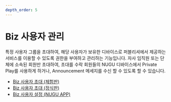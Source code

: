 ```yaml
---
depth_order: 5
---
```


# Biz 사용자 관리

특정 사용자 그룹을 초대하여,  해당 사용자가 보유한 디바이스로 퍼블리셔에서 제공하는 서비스를 이용할 수 있도록 권한을 부여하고 관리하는 기능입니다.  자사 임직원 또는 단체에 소속된 회원만 초대하여, 초대를 수락 회원들의 NUGU 디바이스에서 Private Play를 사용하게 하거나, Announcement 메세지를 수신 할 수 있도록 할 수 있습니다.

* [Biz 사용자 초대 \(체험판\)](enrolled-user-invitation-trial)
* [Biz 사용자 초대 \(정식판\)](enrolled-user-invitation-biz)
* [Biz 사용자 설정 \(NUGU APP\)](biz-nugu-app)





